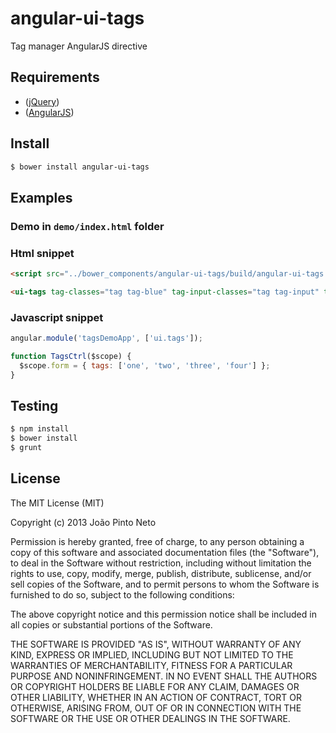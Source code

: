 angular-ui-tags
===============

Tag manager AngularJS directive

## Requirements
- ([jQuery](http://arshaw.com/js/fullcalendar-1.5.3/fullcalendar/gcal.js))
- ([AngularJS](http://code.angularjs.org/1.0.7/angular.js))

## Install

```bash
$ bower install angular-ui-tags
```

## Examples

### Demo in `demo/index.html` folder

### Html snippet

```html
<script src="../bower_components/angular-ui-tags/build/angular-ui-tags.min.js"></script>

<ui-tags tag-classes="tag tag-blue" tag-input-classes="tag tag-input" tag-lightness="white" tag-input-lightness="black" class="row-fluid tags-bucket" tags="form.tags"></ui-tags>
```
### Javascript snippet
```javascript
angular.module('tagsDemoApp', ['ui.tags']);

function TagsCtrl($scope) {
  $scope.form = { tags: ['one', 'two', 'three', 'four'] };
}
```

## Testing

```bash
$ npm install
$ bower install
$ grunt
```

## License
The MIT License (MIT)

Copyright (c) 2013 João Pinto Neto

Permission is hereby granted, free of charge, to any person obtaining a copy
of this software and associated documentation files (the "Software"), to deal
in the Software without restriction, including without limitation the rights
to use, copy, modify, merge, publish, distribute, sublicense, and/or sell
copies of the Software, and to permit persons to whom the Software is
furnished to do so, subject to the following conditions:

The above copyright notice and this permission notice shall be included in
all copies or substantial portions of the Software.

THE SOFTWARE IS PROVIDED "AS IS", WITHOUT WARRANTY OF ANY KIND, EXPRESS OR
IMPLIED, INCLUDING BUT NOT LIMITED TO THE WARRANTIES OF MERCHANTABILITY,
FITNESS FOR A PARTICULAR PURPOSE AND NONINFRINGEMENT. IN NO EVENT SHALL THE
AUTHORS OR COPYRIGHT HOLDERS BE LIABLE FOR ANY CLAIM, DAMAGES OR OTHER
LIABILITY, WHETHER IN AN ACTION OF CONTRACT, TORT OR OTHERWISE, ARISING FROM,
OUT OF OR IN CONNECTION WITH THE SOFTWARE OR THE USE OR OTHER DEALINGS IN
THE SOFTWARE.
